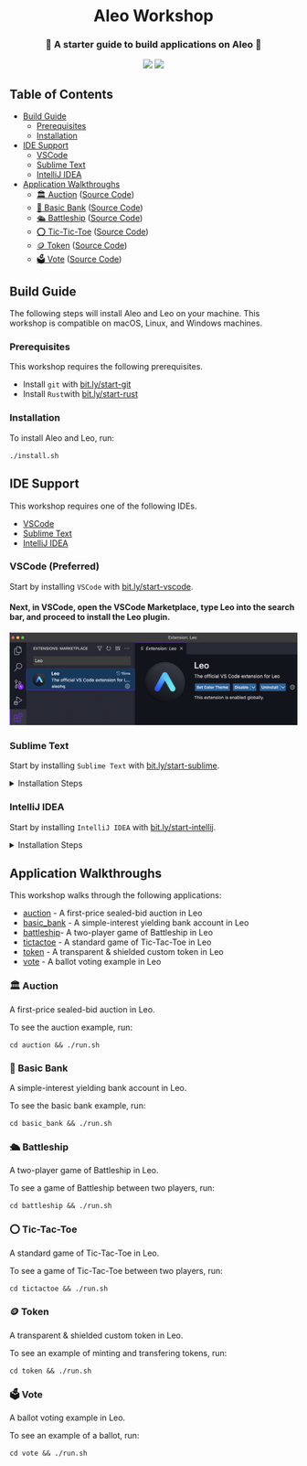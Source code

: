<h1 align="center">Aleo Workshop</h1>
<h3 align="center">📜 A starter guide to build applications on Aleo 📜</h3>

<p align="center">
    <a href="https://twitter.com/AleoHQ"><img src="https://img.shields.io/twitter/url/https/twitter.com/AleoHQ.svg?style=social&label=Follow%20%40AleoHQ"></a>
    <a href="https://aleo.org/discord"><img src="https://img.shields.io/discord/700454073459015690?logo=discord"/></a>
</p>

## Table of Contents
- [Build Guide](#build-guide)
    - [Prerequisites](#prerequisites)
    - [Installation](#installation)
- [IDE Support](#ide-support)
    - [VSCode](#vscode-preferred)
    - [Sublime Text](#sublime-text)
    - [IntelliJ IDEA](#intellij-idea)
- [Application Walkthroughs](#application-walkthroughs)
    - [🏛️ Auction](#🏛️-auction) ([Source Code](./auction/))
    - [🏦 Basic Bank](#🏦-basic-bank) ([Source Code](./basic_bank/))
    - [🛳️ Battleship](#🛳️-battleship) ([Source Code](./battleship/))
    - [⭕ Tic-Tic-Toe](#⭕-tic-tac-toe) ([Source Code](./tictactoe/))
    - [🪙 Token](#🪙-token) ([Source Code](./token))
    - [🗳️ Vote](#🗳️-vote) ([Source Code](./vote/))

## Build Guide

The following steps will install Aleo and Leo on your machine. This workshop is compatible on macOS, Linux, and Windows machines.

### Prerequisites

This workshop requires the following prerequisites.

- Install `git` with [bit.ly/start-git](https://bit.ly/start-git)
- Install `Rust`with [bit.ly/start-rust](https://bit.ly/start-rust)

### Installation

To install Aleo and Leo, run:
```
./install.sh
```

## IDE Support

This workshop requires one of the following IDEs.
- [VSCode](https://bit.ly/start-vscode)
- [Sublime Text](https://bit.ly/start-sublime)
- [IntelliJ IDEA](https://bit.ly/start-intellij)

### VSCode (Preferred)

Start by installing `VSCode` with [bit.ly/start-vscode](https://bit.ly/start-vscode).

#### Next, in VSCode, open the **VSCode Marketplace**, type **Leo** into the search bar, and proceed to install the Leo plugin.
![Leo VSCode](./.resources/leo-vscode.png)

### Sublime Text

Start by installing `Sublime Text` with [bit.ly/start-sublime](https://bit.ly/start-sublime).

<details><summary>Installation Steps</summary>

#### Next, in Sublime Text, install [Package Control](https://packagecontrol.io):
- On Windows/Linux: `ctrl + shift + p`, type **Install Package Control**, and press **Enter**.
- On macOS: `cmd + shift + p`, type **Install Package Control**, and press **Enter**.

#### Next, in Sublime Text, install [LSP](https://packagecontrol.io/packages/LSP):
- On Windows/Linux: `ctrl + shift + p`, select **Package Control: Install Package**, type **LSP**, and press **Enter**.
- On macOS: `cmd + shift + p`, select **Package Control: Install Package**, type **LSP**, and press **Enter**.

#### Lastly, in Sublime Text, install [LSP-leo](https://packagecontrol.io/packages/LSP-leo):
- On Windows/Linux: `ctrl + shift + p`, select **Package Control: Install Package**, type **LSP-leo**, and press **Enter**.
- On macOS: `cmd + shift + p`, select **Package Control: Install Package**, type **LSP-leo**, and press **Enter**.

</details>

### IntelliJ IDEA

Start by installing `IntelliJ IDEA` with [bit.ly/start-intellij](https://bit.ly/start-intellij).

<details><summary>Installation Steps</summary>

#### Next, in IntelliJ IDEA, open the **IntelliJ Marketplace** and select `Plugins`:
- On Windows/Linux: `ctrl + ,` and select `Plugins` on the left hand bar
- On macOS: `cmd + ,` and select `Plugins` on the left hand bar

Lastly, type **Leo** into the search bar, and install the official Leo plugin.

</details>

## Application Walkthroughs

This workshop walks through the following applications:
- [auction](./auction/) - A first-price sealed-bid auction in Leo
- [basic_bank](./basic_bank/) - A simple-interest yielding bank account in Leo
- [battleship](./battleship/)- A two-player game of Battleship in Leo
- [tictactoe](./tictactoe/) - A standard game of Tic-Tac-Toe in Leo
- [token](./token) - A transparent & shielded custom token in Leo
- [vote](./vote/) - A ballot voting example in Leo

### 🏛️ Auction

A first-price sealed-bid auction in Leo.

To see the auction example, run:
```
cd auction && ./run.sh
```

### 🏦 Basic Bank

A simple-interest yielding bank account in Leo.

To see the basic bank example, run:
```
cd basic_bank && ./run.sh
```

### 🛳️ Battleship

A two-player game of Battleship in Leo.

To see a game of Battleship between two players, run:
```
cd battleship && ./run.sh
```

### ⭕ Tic-Tac-Toe

A standard game of Tic-Tac-Toe in Leo.

To see a game of Tic-Tac-Toe between two players, run:
```
cd tictactoe && ./run.sh
```

### 🪙 Token

A transparent & shielded custom token in Leo.

To see an example of minting and transfering tokens, run:
```
cd token && ./run.sh
```

### 🗳️ Vote

A ballot voting example in Leo.

To see an example of a ballot, run:
```
cd vote && ./run.sh
```
